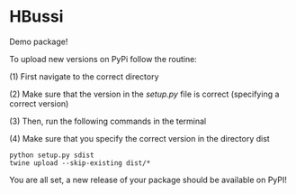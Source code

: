 # HBussi

Demo package!

To upload new versions on PyPi follow the routine: 

(1) First navigate to the correct directory 

(2) Make sure that the version in the *setup.py* file is correct (specifying a correct version)

(3) Then, run the following commands in the terminal

(4) Make sure that you specify the correct version in the directory dist

```
python setup.py sdist 
twine upload --skip-existing dist/*
```

You are all set, a new release of your package should be available on PyPI!


